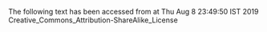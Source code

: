 The following text has been accessed from at Thu Aug 8 23:49:50 IST 2019
Creative_Commons_Attribution-ShareAlike_License
